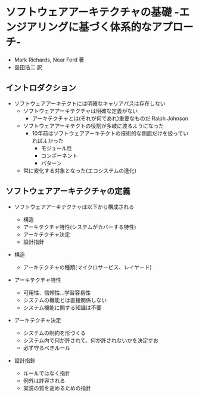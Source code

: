 # ソフトウェアアーキテクチャの基礎 -エンジアリングに基づく体系的なアプローチ-
- Mark Richards, Near Ford 著
- 島田浩二 訳

## イントロダクション
- ソフトウェアアーキテクトには明確なキャリアパスは存在しない
  - ソフトウェアアーキテクチャは明確な定義がない
    - アーキテクチャとは(それが何であれ)重要なものだ Ralph Johnson
  - ソフトウェアアーキテクトの役割が多岐に渡るようになった
    - 10年前はソフトウェアアーキテクトの技術的な側面だけを扱っていればよかった
      - モジュール性
      - コンポーネント
      - パターン
  - 常に変化する対象となった(エコシステムの進化)

## ソフトウェアアーキテクチャの定義
- ソフトウェアアーキテクチャは以下から構成される
  - 構造
  - アーキテクチャ特性(システムがカバーする特性)
  - アーキテクチャ決定
  - 設計指針

- 構造
  - アーキテクチャの種類(マイクロサービス、レイヤード)

- アーキテクチャ特性
  - 可用性、信頼性...学習容易性
  - システムの機能とは直接関係しない
  - システム機能に関する知識は不要

- アーキテクチャ決定
  - システムの制約を形づくる
  - システム内で何が許されて、何が許されないかを決定すお
  - 必ず守るべきルール

- 設計指針
  - ルールではなく指針
  - 例外は許容される
  - 実装の質を高めるための指針
